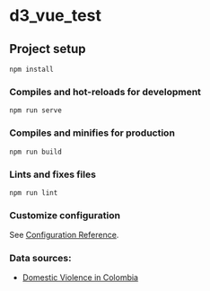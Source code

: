 # d3_vue_test

## Project setup
```
npm install
```

### Compiles and hot-reloads for development
```
npm run serve
```

### Compiles and minifies for production
```
npm run build
```

### Lints and fixes files
```
npm run lint
```

### Customize configuration
See [Configuration Reference](https://cli.vuejs.org/config/).


### Data sources:
- [Domestic Violence in Colombia](https://www.kaggle.com/datasets/oscardavidperilla/domestic-violence-in-colombia?resource=download)